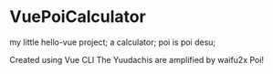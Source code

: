 # VuePoiCalculator
my little hello-vue project; a calculator; poi is poi desu;

Created using Vue CLI
The Yuudachis are amplified by waifu2x
Poi!
